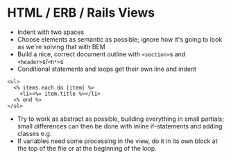 # HTML / ERB / Rails Views

- Indent with two spaces
- Choose elements as semantic as possible; ignore how it's going to look as we're solving that with BEM
- Build a nice, correct document outline with `<section>`s and `<header>`s/`<h*>`s
- Conditional statements and loops get their own line and indent

```html+erb
<ul>
  <% items.each do |item| %>
    <li><%= item.title %></li>
  <% end %>
</ul>
```

- Try to work as abstract as possible, building everything in small partials; small differences can then be done with inline if-statements and adding classes e.g.
- If variables need some processing in the view, do it in its own block at the top of the file or at the beginning of the loop.
